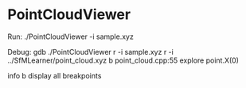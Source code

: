 # PointCloudViewer

Run:
./PointCloudViewer -i sample.xyz


Debug:
gdb ./PointCloudViewer
r -i sample.xyz
r -i ../SfMLearner/point_cloud.xyz
b point_cloud.cpp:55
explore point.X(0)

info b   display all breakpoints

